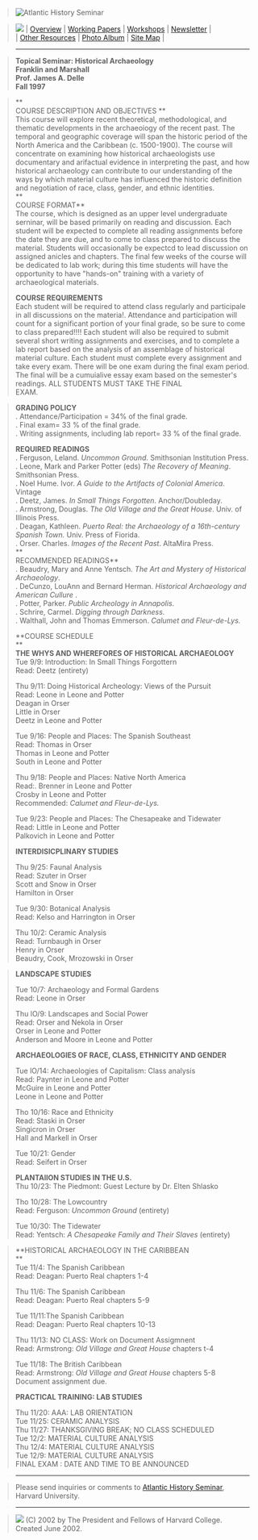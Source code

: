 > ![Atlantic History Seminar](Images/sembarl.jpg)  
>

>

> [![](Images/atlant5.gif)](index.html) | [Overview](aboutsem.html) | [Working
Papers](wphome.html) | [Workshops](wksphome.html) |
[Newsletter](newshome.html) |  
>  | [Other Resources](resrce.html) | [Photo Album](photos.html) | [Site
Map](sitemap.html) |

>

> * * *

>

>  
>

>

> **Topical Seminar: Historical Archaeology  
>  Franklin and Marshall  
>  Prof. James A. Delle  
>  Fall 1997**

>

> **  
>  COURSE DESCRIPTION AND OBJECTIVES **  
>  This course will explore recent theoretical, methodological, and thematic
developments in the archaeoiogy of the recent past. The temporal and
geographic coverage will span the historic period of the North America and the
Caribbean (c. 1500-1900). The course will concentrate on examining how
historical archaeologists use documentary and arifactual evidence in
interpreting the past, and how historical archaeology can contribute to our
understanding of the ways by which material culture has influenced the
historic definition and negotiation of race, class, gender, and ethnic
identities.  
>  **  
> COURSE FORMAT**  
>  The course, which is designed as an upper level undergraduate serninar,
will be based primarily on reading and discussion. Each student will be
expected to complete all reading assignments before the date they are due, and
to come to class prepared to discuss the material. Students will occasionally
be expectcd to lead discussion on assigned anicles and chapters. The final few
weeks of the course will be dedicated to lab work; during this time students
will have the opportunity to have  "hands-on" training with a variety of
archaeological materials.  
>  
>  **COURSE REQUIREMENTS**  
>  Each student will be required to attend class regularly and participale in
all discussions on the materia!. Attendance and participation will count for a
significant portion of your final grade, so be sure to come to class
prepared!!!! Each student will also be required to submit several short
writing assignments and exercises, and to complete a lab report based on the
analysis of an assemblage of historical material culture. Each student must
complete every assignment and take every exam. There will be one exam during
the final exam period. The final will be a cumuialive essay exam based on the
semester's readings. ALL STUDENTS MUST TAKE THE FINAL  
>  EXAM.

>

> **GRADING POLICY**  
>  . Attendance/Participation = 34% of the final grade.  
>  . Final exam= 33 % of the final grade.  
>  . Writing assignments, including lab report= 33 % of the final grade.  
>  
>  **REQUIRED READINGS**  
>  . Ferguson, Leland. _Uncommon Ground_. Smithsonian Institution Press.  
>  . Leone, Mark and Parker Potter (eds) _The Recovery of Meaning_.
Smithsonian Press.  
>  . Noel Hume. Ivor. _A Guide to the Artifacts of Colonial America_. Vintage  
>  . Deetz, James. _In Small Things Forgotten_. Anchor/Doubleday.  
>  . Armstrong, Douglas. _The Old Village and the Great House_. Univ. of
Illinois Press.  
>  . Deagan, Kathleen. _Puerto Real: the Archaeology of a 16th-century Spanish
Town._ Univ. Press of Fiorida.  
>  . Orser. Charles. _Images of the Recent Past_. AltaMira Press.  
>  **  
> RECOMMENDED READINGS**  
>  . Beaudry, Mary and Anne Yentsch. _The Art and Mystery of Historical
Archaeology_.  
>  . DeCunzo, LouAnn and Bernard Herman. _Historical Archaeology and American
Cullure_ .  
>  . Potter, Parker. _Public Archeology in Annapolis_.  
>  . Schrire, Carmel. _Digging through Darkness_.  
>  . Walthall, John and Thomas Emmerson. _Calumet and Fleur-de-Lys._  
>  
>  **COURSE SCHEDULE  
>  **  
>  **THE WHYS AND WHEREFORES OF HISTORICAL ARCHAEOLOGY**  
>  Tue 9/9: lntroduction: In Small Things Forgottern  
>  Read: Deetz (entirety)  
>  
>  Thu 9/11: Doing Historical Archeology: Views of the Pursuit  
>  Read: Leone in Leone and Potter  
>  Deagan in Orser  
>  Little in Orser  
>  Deetz in Leone and Potter  
>  
>  Tue 9/16: People and Places: The Spanish Southeast  
>  Read: Thomas in Orser  
>  Thomas in Leone and Potter  
>  South in Leone and Potter  
>  
>  Thu 9/18: People and Places: Native North America  
>  Read:. Brenner in Leone and Potter  
>  Crosby in Leone and Potter  
>  Recommended: _Calumet and Fleur-de-Lys._  
>  
>  Tue 9/23: People and Places: The Chesapeake and Tidewater  
>  Read: Little in Leone and Potter  
>  Palkovich in Leone and Potter  
>  
>  **INTERDISICPLINARY STUDIES**  
>  
>  Thu 9/25: Faunal Analysis  
>  Read: Szuter in Orser  
>  Scott and Snow in Orser  
>  Hamilton in Orser  
>  
>  Tue 9/30: Botanical Analysis  
>  Read: Kelso and Harrington in Orser  
>  
>  Thu 10/2: Ceramic Analysis  
>  Read: Turnbaugh in Orser  
>  Henry in Orser  
>  Beaudry, Cook, Mrozowski in Orser

>

> **LANDSCAPE STUDIES**  
>  
>  Tue 10/7: Archaeology and Formal Gardens  
>  Read: Leone in Orser  
>  
>  Thu lO/9: Landscapes and Social Power  
>  Read: Orser and Nekola in Orser  
>  Orser in Leone and Potter  
>  Anderson and Moore in Leone and Potter  
>  
>  **ARCHAEOLOGlES OF RACE, CLASS, ETHNICITY AND GENDER**  
>  
>  Tue lO/14: Archaeologies of Capitalism: Class analysis  
>  Read: Paynter in Leone and Potter  
>  McGuire in Leone and Potter  
>  Leone in Leone and Potter  
>  
>  Tho 10/16: Race and Ethnicity  
>  Read: Staski in Orser  
>  Singicron in Orser  
>  Hall and Markell in Orser  
>  
>  Tue 10/21: Gender  
>  Read: Seifert in Orser  
>  
>  **PLANTAllON STUDIES IN THE U.S.**  
>  Thu 10/23: The Piedmont: Guest Lecture by Dr. Elten Shlasko  
>  
>  Tho 10/28: The Lowcountry  
>  Read: Ferguson: _Uncommon Ground_ (entirety)  
>  
>  Tue 10/30: The Tidewater  
>  Read: Yentsch: _A Chesapeake Family and Their Slaves_ (entirety)

>

> **HISTORICAL ARCHAEOLOGY IN THE CARIBBEAN  
>  **  
>  Tue 11/4: The Spanish Caribbean  
>  Read: Deagan: Puerto Real chapters 1-4  
>  
>  Thu 11/6: The Spanish Caribbean  
>  Read: Deagan: Puerto Real chapters 5-9  
>  
>  Tue 11/11:The Spanish Caribbean  
>  Read: Deagan: Puerto Real chapters 10-13  
>  
>  Thu 11/13: NO CLASS: Work on Document Assigmnent  
>  Read: Armstrong: _Old Village and Great House_ chapters t-4  
>  
>  Tue 11/18: The British Caribbean  
>  Read: Armstrong: _Old Village and Great House_ chapters 5-8  
>  Document assignment due.  
>  
>  **PRACTICAL TRAINING: LAB STUDIES**  
>  
>  Thu 11/20: AAA: LAB ORIENTATION  
>  Tue 11/25: CERAMIC ANALYSIS  
>  Thu 11/27: THANKSGIVING BREAK; NO CLASS SCHEDULED  
>  Tue 12/2: MATERIAL CULTURE ANALYSIS  
>  Thu 12/4: MATERIAL CULTURE ANALYSIS  
>  Tue 12/9: MATERIAL CULTURE ANALYSIS  
>  FINAL EXAM : DATE AND TIME TO BE ANNOUNCED

>

>  
>

>

>  
>

> * * *

>

> Please send inquiries or comments to [Atlantic History
Seminar](mailto:pdenault@fas.harvard.edu), Harvard University.

>

> * * *

>

> ![](Images/Smverit.gif) (C) 2002 by The President and Fellows of Harvard
College.  
>  Created June 2002.  
>

